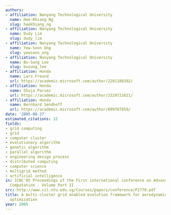```yaml
---
authors:
- affiliation: Nanyang Technological University
  name: Hee-Khiang Ng
  slug: heekhiang_ng
- affiliation: Nanyang Technological University
  name: Dudy Lim
  slug: dudy_lim
- affiliation: Nanyang Technological University
  name: Yew-Soon Ong
  slug: yewsoon_ong
- affiliation: Nanyang Technological University
  name: Bu-Sung Lee
  slug: busung_lee
- affiliation: Honda
  name: Lars Freund
  url: https://academic.microsoft.com/author/2281188392/
- affiliation: Honda
  name: Shuja Parvez
  url: https://academic.microsoft.com/author/2329721621/
- affiliation: Honda
  name: Bernhard Sendhoff
  url: https://academic.microsoft.com/author/699787859/
date: '2005-08-27'
estimated_citations: 12
fields:
- grid computing
- grid
- computer cluster
- evolutionary algorithm
- genetic algorithm
- parallel algorithm
- engineering design process
- distributed computing
- computer science
- multigrid method
- artificial intelligence
in: ICNC'05 Proceedings of the First international conference on Advances in Natural
  Computation - Volume Part II
src: http://www.cil.ntu.edu.sg/Courses/papers/conference/P2770.pdf
title: A multi-cluster grid enabled evolution framework for aerodynamic airfoil design
  optimization
year: 2005
---
```

